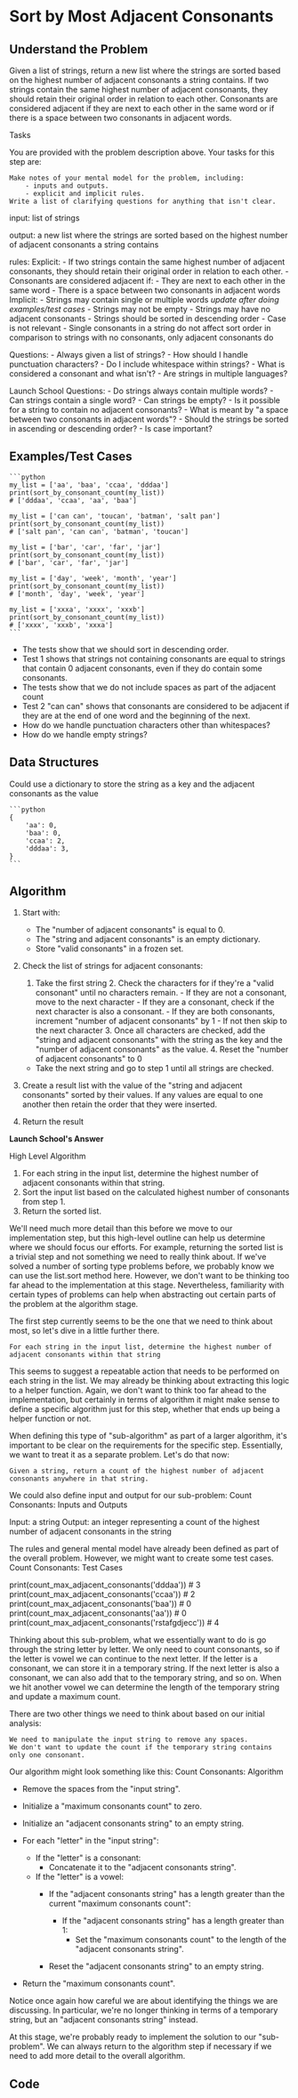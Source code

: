 # Sort by Most Adjacent Consonants

## Understand the Problem

Given a list of strings, return a new list where the strings are sorted based
on the highest number of adjacent consonants a string contains. If two strings
contain the same highest number of adjacent consonants, they should retain
their original order in relation to each other. Consonants are considered
adjacent if they are next to each other in the same word or if there is a space
between two consonants in adjacent words.

Tasks

You are provided with the problem description above.
Your tasks for this step are:

    Make notes of your mental model for the problem, including:
        - inputs and outputs.
        - explicit and implicit rules.
    Write a list of clarifying questions for anything that isn't clear.

input: list of strings

output: a new list where the strings are sorted based on the highest number
    of adjacent consonants a string contains

rules:
    Explicit:
        - If two strings contain the same highest number of adjacent
          consonants, they should retain their original order
          in relation to each other.
        - Consonants are considered adjacent if:
            - They are next to each other in the same word
            - There is a space between two consonants in adjacent words
    Implicit:
        - Strings may contain single or multiple words
        *update after doing examples/test cases*
        - Strings may not be empty
        - Strings may have no adjacent consonants
        - Strings should be sorted in descending order
        - Case is not relevant
        - Single consonants in a string do not affect sort order in comparison
          to strings with no consonants, only adjacent consonants do

Questions:
    - Always given a list of strings?
    - How should I handle punctuation characters?
    - Do I include whitespace within strings?
    - What is considered a consonant and what isn't?
    - Are strings in multiple languages?

Launch School Questions:
    - Do strings always contain multiple words?
        - Can strings contain a single word?
        - Can strings be empty?
    - Is it possible for a string to contain no adjacent consonants?
    - What is meant by "a space between two consonants in adjacent
    words"?
    - Should the strings be sorted in ascending or descending order?
    - Is case important?

## Examples/Test Cases

    ```python
    my_list = ['aa', 'baa', 'ccaa', 'dddaa']
    print(sort_by_consonant_count(my_list))
    # ['dddaa', 'ccaa', 'aa', 'baa']

    my_list = ['can can', 'toucan', 'batman', 'salt pan']
    print(sort_by_consonant_count(my_list))
    # ['salt pan', 'can can', 'batman', 'toucan']

    my_list = ['bar', 'car', 'far', 'jar']
    print(sort_by_consonant_count(my_list))
    # ['bar', 'car', 'far', 'jar']

    my_list = ['day', 'week', 'month', 'year']
    print(sort_by_consonant_count(my_list))
    # ['month', 'day', 'week', 'year']

    my_list = ['xxxa', 'xxxx', 'xxxb']
    print(sort_by_consonant_count(my_list))
    # ['xxxx', 'xxxb', 'xxxa']
    ```

- The tests show that we should sort in descending order.
- Test 1 shows that strings not containing consonants are equal to strings that
  contain 0 adjacent consonants, even if they do contain some consonants.
- The tests show that we do not include spaces as part of the adjacent count
- Test 2 "can can" shows that consonants are considered to be adjacent if they
  are at the end of one word and the beginning of the next.
- How do we handle punctuation characters other than whitespaces?
- How do we handle empty strings?

## Data Structures

Could use a dictionary to store the string as a key and the adjacent consonants
as the value

    ```python
    {
        'aa': 0,
        'baa': 0,
        'ccaa': 2,
        'dddaa': 3,
    }
    ```

## Algorithm

1. Start with:
    - The "number of adjacent consonants" is equal to 0.
    - The "string and adjacent consonants" is an empty dictionary.
    - Store "valid consonants" in a frozen set.

2. Check the list of strings for adjacent consonants:
    1. Take the first string
        2. Check the characters for if they're a "valid consonant" until no
        characters remain.
            - If they are not a consonant, move to the next character
            - If they are a consonant, check if the next character is also a
            consonant.
                - If they are both consonants, increment "number of adjacent
                consonants" by 1
                - If not then skip to the next character
        3. Once all characters are checked, add the "string and adjacent
          consonants" with the string as the key and the "number of adjacent
          consonants" as the value.
        4. Reset the "number of adjacent consonants" to 0
    - Take the next string and go to step 1 until all strings are checked.

3. Create a result list with the value of the "string and adjacent consonants"
   sorted by their values. If any values are equal to one another then retain
   the order that they were inserted.

4. Return the result

**Launch School's Answer**

High Level Algorithm

1. For each string in the input list, determine the highest number
   of adjacent consonants within that string.
2. Sort the input list based on the calculated highest number of
   consonants from step 1.
3. Return the sorted list.

We'll need much more detail than this before we move to our implementation step, but this high-level outline can help us determine where we should focus our efforts. For example, returning the sorted list is a trivial step and not something we need to really think about. If we've solved a number of sorting type problems before, we probably know we can use the list.sort method here. However, we don't want to be thinking too far ahead to the implementation at this stage. Nevertheless, familiarity with certain types of problems can help when abstracting out certain parts of the problem at the algorithm stage.

The first step currently seems to be the one that we need to think about most, so let's dive in a little further there.

    For each string in the input list, determine the highest number of adjacent consonants within that string

This seems to suggest a repeatable action that needs to be performed on each string in the list. We may already be thinking about extracting this logic to a helper function. Again, we don't want to think too far ahead to the implementation, but certainly in terms of algorithm it might make sense to define a specific algorithm just for this step, whether that ends up being a helper function or not.

When defining this type of "sub-algorithm" as part of a larger algorithm, it's important to be clear on the requirements for the specific step. Essentially, we want to treat it as a separate problem. Let's do that now:

    Given a string, return a count of the highest number of adjacent consonants anywhere in that string.

We could also define input and output for our sub-problem:
Count Consonants: Inputs and Outputs

Input: a string
Output: an integer representing a count of the highest number of
        adjacent consonants in the string

The rules and general mental model have already been defined as part of the overall problem. However, we might want to create some test cases.
Count Consonants: Test Cases

print(count_max_adjacent_consonants('dddaa'))       # 3
print(count_max_adjacent_consonants('ccaa'))        # 2
print(count_max_adjacent_consonants('baa'))         # 0
print(count_max_adjacent_consonants('aa'))          # 0
print(count_max_adjacent_consonants('rstafgdjecc')) # 4

Thinking about this sub-problem, what we essentially want to do is go through the string letter by letter. We only need to count consonants, so if the letter is vowel we can continue to the next letter. If the letter is a consonant, we can store it in a temporary string. If the next letter is also a consonant, we can also add that to the temporary string, and so on. When we hit another vowel we can determine the length of the temporary string and update a maximum count.

There are two other things we need to think about based on our initial analysis:

    We need to manipulate the input string to remove any spaces.
    We don't want to update the count if the temporary string contains only one consonant.

Our algorithm might look something like this:
Count Consonants: Algorithm

- Remove the spaces from the "input string".
- Initialize a "maximum consonants count" to zero.
- Initialize an "adjacent consonants string" to an empty string.
- For each "letter" in the "input string":
    - If the "letter" is a consonant:
        - Concatenate it to the "adjacent consonants string".
    - If the "letter" is a vowel:
        - If the "adjacent consonants string" has a length
          greater than the current "maximum consonants count":
            - If the "adjacent consonants string" has a length
              greater than 1:
                - Set the "maximum consonants count" to the length
                  of the "adjacent consonants string".

        - Reset the "adjacent consonants string" to an empty string.

- Return the "maximum consonants count".

Notice once again how careful we are about identifying the things we are discussing. In particular, we're no longer thinking in terms of a temporary string, but an "adjacent consonants string" instead.

At this stage, we're probably ready to implement the solution to our "sub-problem". We can always return to the algorithm step if necessary if we need to add more detail to the overall algorithm.

## Code

